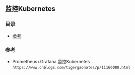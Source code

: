 ## 监控Kubernetes

### 目录
* [参考](#参考)

### 参考
* Prometheus+Grafana 监控Kubernetes `https://www.cnblogs.com/tigergaonotes/p/11166088.html`